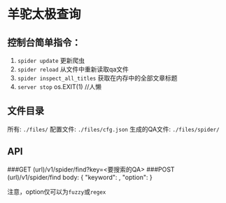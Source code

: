 # 羊驼太极查询
## 控制台简单指令：
1. `spider update` 更新爬虫
2. `spider reload` 从文件中重新读取qa文件
3. `spider inspect_all_titles` 获取在内存中的全部文章标题
4. `server stop` os.EXIT(1) //人懒

## 文件目录
所有: `./files/`
配置文件: `./files/cfg.json`
生成的QA文件: `./files/spider/`


## API
###GET 
(url)/v1/spider/find?key=<要搜索的QA>
###POST
(url)/v1/spider/find
body:
{
 "keyword": <your keyword in string>,
  "option": <your option for how to search>
}

注意，option仅可以为`fuzzy`或`regex`
